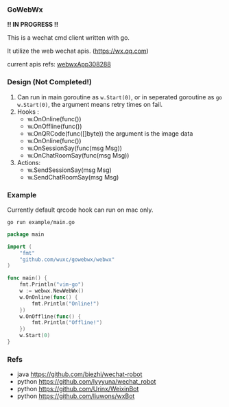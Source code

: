 ### GoWebWx

**!! IN PROGRESS !!**

This is a wechat cmd client written with go.

It utilize the web wechat apis. (https://wx.qq.com)

current apis refs:  [webwxApp308288](https://res.wx.qq.com/zh_CN/htmledition/v2/js/webwxApp308288.js)

### Design (Not Completed!)

1. Can run in main goroutine as ```w.Start(0)```, or in seperated goroutine as ```go w.Start(0)```, the argument means retry times on fail.
2. Hooks :
    - w.OnOnline(func())
    - w.OnOffline(func())
    - w.OnQRCode(func([]byte)) the argument is the image data
    - w.OnOnline(func())
    - w.OnSessionSay(func(msg Msg))
    - w.OnChatRoomSay(func(msg Msg))
3. Actions:
    - w.SendSessionSay(msg Msg)
    - w.SendChatRoomSay(msg Msg)

### Example

Currently default qrcode hook can run on mac only.

```go run example/main.go```

```go
package main

import (
	"fmt"
	"github.com/wuxc/gowebwx/webwx"
)

func main() {
	fmt.Println("vim-go")
	w := webwx.NewWebWx()
	w.OnOnline(func() {
		fmt.Println("Online!")
	})
	w.OnOffline(func() {
		fmt.Println("Offline!")
	})
	w.Start(0)
}
```

### Refs

- java https://github.com/biezhi/wechat-robot
- python https://github.com/lyyyuna/wechat_robot
- python https://github.com/Urinx/WeixinBot
- python https://github.com/liuwons/wxBot
